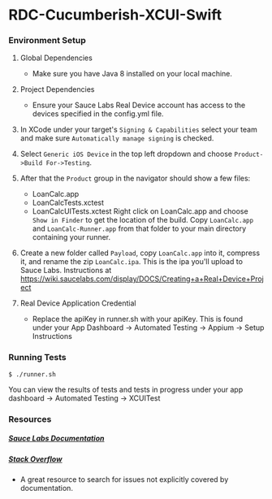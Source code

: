 # RDC-Cucumberish-XCUI-Swift

### Environment Setup

1. Global Dependencies
    * Make sure you have Java 8 installed on your local machine.

2. Project Dependencies
	* Ensure your Sauce Labs Real Device account has access to the devices specified in the config.yml file. 

3. In XCode under your target's `Signing & Capabilities` select your team and make sure `Automatically manage signing` is        checked.

4. Select `Generic iOS Device` in the top left dropdown and choose `Product->Build For->Testing`.

5. After that the `Product` group in the navigator should show a few files:
   * LoanCalc.app
   * LoanCalcTests.xctest
   * LoanCalcUITests.xctest
   Right click on LoanCalc.app and choose `Show in Finder` to get the location of the build.
   Copy `LoanCalc.app` and `LoanCalc-Runner.app` from that folder to your main directory containing your runner.
   
6. Create a new folder called `Payload`, copy `LoanCalc.app` into it, compress it, and rename the zip `LoanCalc.ipa`. This is    the ipa you'll upload to Sauce Labs. Instructions at https://wiki.saucelabs.com/display/DOCS/Creating+a+Real+Device+Project

7.  Real Device Application Credential
    * Replace the apiKey in runner.sh with your apiKey. This is found under your App Dashboard -> Automated Testing -> Appium 	  -> Setup Instructions

### Running Tests
```
$ ./runner.sh
```

You can view the results of tests and tests in progress under your app dashboard -> Automated Testing -> XCUITest

### Resources

##### [Sauce Labs Documentation](https://wiki.saucelabs.com/)

##### [Stack Overflow](http://stackoverflow.com/)
* A great resource to search for issues not explicitly covered by documentation.
